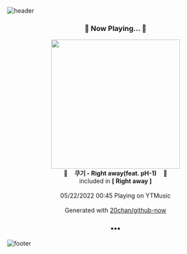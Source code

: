 ![header](https://capsule-render.vercel.app/api?type=wave&height=170&section=header&text=Hi.%20I'm%20SHIFT&fontColor=090707&fontAlignX=45&fontAlignY=65&fontSize=100)

<h3 align="center">🎵 Now Playing... 🎵</h3>
<p align="center">
  <a href="https://music.youtube.com/watch?v=BFrZg8CBb6s">
    <img width="300" src="https://lh3.googleusercontent.com/89VCJCMrmW57xz3ujOfmpRn8wEWF5y7sjpcG7UiRKRLg-dW7DBrjszeDrvTReMsXghJiIL55Kava4YlZvg">
  </a>
  <br>
  🎵&nbsp&nbsp&nbsp <b>쿠기 - Right away(feat. pH-1)</b> &nbsp&nbsp&nbsp🎵
  <br>
  included in <b>[ Right away ]</b>
  
  <br />
  <br />
  05/22/2022 00:45 Playing on YTMusic
  <br />
  <br />
  Generated with <a href="https://github.com/20chan/github-now">20chan/github-now</a>
</p>

<h3 align="center">•••</h3>

![footer](https://capsule-render.vercel.app/api?type=wave&height=150&section=footer)
